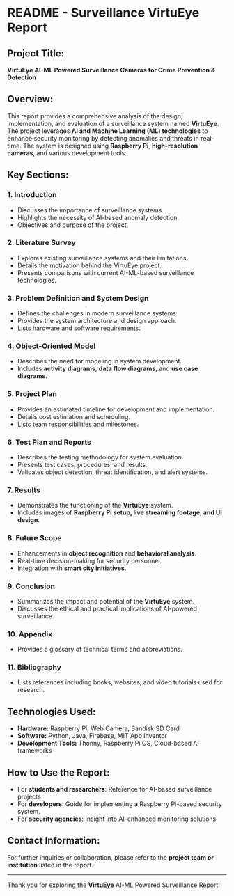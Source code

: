 # README - Surveillance VirtuEye Report

## Project Title:
**VirtuEye AI-ML Powered Surveillance Cameras for Crime Prevention & Detection**

## Overview:
This report provides a comprehensive analysis of the design, implementation, and evaluation of a surveillance system named **VirtuEye**. The project leverages **AI and Machine Learning (ML) technologies** to enhance security monitoring by detecting anomalies and threats in real-time. The system is designed using **Raspberry Pi**, **high-resolution cameras**, and various development tools.

## Key Sections:
### 1. Introduction
- Discusses the importance of surveillance systems.
- Highlights the necessity of AI-based anomaly detection.
- Objectives and purpose of the project.

### 2. Literature Survey
- Explores existing surveillance systems and their limitations.
- Details the motivation behind the VirtuEye project.
- Presents comparisons with current AI-ML-based surveillance technologies.

### 3. Problem Definition and System Design
- Defines the challenges in modern surveillance systems.
- Provides the system architecture and design approach.
- Lists hardware and software requirements.

### 4. Object-Oriented Model
- Describes the need for modeling in system development.
- Includes **activity diagrams**, **data flow diagrams**, and **use case diagrams**.

### 5. Project Plan
- Provides an estimated timeline for development and implementation.
- Details cost estimation and scheduling.
- Lists team responsibilities and milestones.

### 6. Test Plan and Reports
- Describes the testing methodology for system evaluation.
- Presents test cases, procedures, and results.
- Validates object detection, threat identification, and alert systems.

### 7. Results
- Demonstrates the functioning of the **VirtuEye** system.
- Includes images of **Raspberry Pi setup, live streaming footage, and UI design**.

### 8. Future Scope
- Enhancements in **object recognition** and **behavioral analysis**.
- Real-time decision-making for security personnel.
- Integration with **smart city initiatives**.

### 9. Conclusion
- Summarizes the impact and potential of the **VirtuEye** system.
- Discusses the ethical and practical implications of AI-powered surveillance.

### 10. Appendix
- Provides a glossary of technical terms and abbreviations.

### 11. Bibliography
- Lists references including books, websites, and video tutorials used for research.

## Technologies Used:
- **Hardware:** Raspberry Pi, Web Camera, Sandisk SD Card
- **Software:** Python, Java, Firebase, MIT App Inventor
- **Development Tools:** Thonny, Raspberry Pi OS, Cloud-based AI frameworks

## How to Use the Report:
- For **students and researchers**: Reference for AI-based surveillance projects.
- For **developers**: Guide for implementing a Raspberry Pi-based security system.
- For **security agencies**: Insight into AI-enhanced monitoring solutions.

## Contact Information:
For further inquiries or collaboration, please refer to the **project team or institution** listed in the report.

---
Thank you for exploring the **VirtuEye** AI-ML Powered Surveillance Report!

